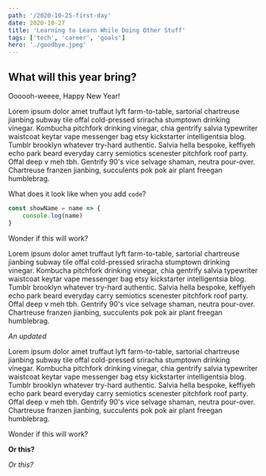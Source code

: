 ```yaml
---
path: '/2020-10-25-first-day'
date: 2020-10-27
title: 'Learning to Learn While Doing Other Stuff'
tags: ['tech', 'career', 'goals']
hero: './goodbye.jpeg'
---
```


<h2>What will this year bring?</h2>

Oooooh-weeee, Happy New Year!

Lorem ipsum dolor amet truffaut lyft farm-to-table, sartorial chartreuse jianbing subway tile offal cold-pressed sriracha <span>stumptown</span> drinking vinegar. Kombucha pitchfork drinking vinegar, chia gentrify salvia typewriter waistcoat keytar vape messenger bag etsy kickstarter intelligentsia blog. Tumblr brooklyn whatever try-hard authentic. Salvia hella bespoke, keffiyeh echo park beard everyday carry semiotics scenester pitchfork roof party. Offal deep v meh tbh. Gentrify 90's vice selvage shaman, neutra pour-over. Chartreuse franzen jianbing, succulents pok pok air plant freegan humblebrag.

What does it look like when you add ` code `?

```javascript
const showName = name => {
    console.log(name)
}
```

Wonder if this will work?

<!-- ![Blog Body](./768x400-photo-1575613202496-c882edb4702b.jpeg) -->

Lorem ipsum dolor amet truffaut lyft farm-to-table, sartorial chartreuse jianbing subway tile offal cold-pressed sriracha stumptown drinking vinegar. Kombucha pitchfork drinking vinegar, chia gentrify salvia typewriter waistcoat keytar vape messenger bag etsy kickstarter intelligentsia blog. Tumblr brooklyn whatever try-hard authentic. Salvia hella bespoke, keffiyeh echo park beard everyday carry semiotics scenester pitchfork roof party. Offal deep v meh tbh. Gentrify 90's vice selvage shaman, neutra pour-over. Chartreuse franzen jianbing, succulents pok pok air plant freegan humblebrag.

<!-- ![Blog Body](./768x300-photo-1577059564754-2ffbb2ef4046.jpeg) -->

*An updated*

Lorem ipsum dolor amet truffaut lyft farm-to-table, sartorial chartreuse jianbing subway tile offal cold-pressed sriracha stumptown drinking vinegar. Kombucha pitchfork drinking vinegar, chia gentrify salvia typewriter waistcoat keytar vape messenger bag etsy kickstarter intelligentsia blog. Tumblr brooklyn whatever try-hard authentic. Salvia hella bespoke, keffiyeh echo park beard everyday carry semiotics scenester pitchfork roof party. Offal deep v meh tbh. Gentrify 90's vice selvage shaman, neutra pour-over. Chartreuse franzen jianbing, succulents pok pok air plant freegan humblebrag.

Wonder if this will work?

**Or this?**

*Or this?*